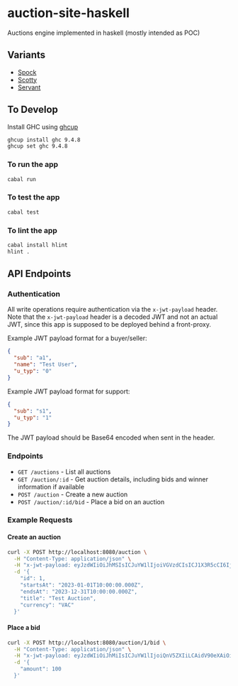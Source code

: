 # auction-site-haskell

Auctions engine implemented in haskell (mostly intended as POC)

## Variants

- [Spock](https://github.com/wallymathieu/auctions-api-haskell/tree/spock)
- [Scotty](https://github.com/wallymathieu/auctions-api-haskell/tree/scotty)
- [Servant](https://github.com/wallymathieu/auctions-api-haskell/tree/servant)

## To Develop

Install GHC using [ghcup](https://www.haskell.org/ghcup/)

```sh
ghcup install ghc 9.4.8
ghcup set ghc 9.4.8
```

### To run the app

```sh
cabal run
```

### To test the app

```sh
cabal test
```

### To lint the app

```sh
cabal install hlint
hlint .
```

## API Endpoints

### Authentication

All write operations require authentication via the `x-jwt-payload` header. Note that the `x-jwt-payload` header is a decoded JWT and not an actual JWT, since this app is supposed to be deployed behind a front-proxy.

Example JWT payload format for a buyer/seller:
```json
{
  "sub": "a1",
  "name": "Test User",
  "u_typ": "0"
}
```

Example JWT payload format for support:
```json
{
  "sub": "s1",
  "u_typ": "1"
}
```

The JWT payload should be Base64 encoded when sent in the header.

### Endpoints

- `GET /auctions` - List all auctions
- `GET /auction/:id` - Get auction details, including bids and winner information if available
- `POST /auction` - Create a new auction
- `POST /auction/:id/bid` - Place a bid on an auction

### Example Requests

#### Create an auction

```bash
curl -X POST http://localhost:8080/auction \
  -H "Content-Type: application/json" \
  -H "x-jwt-payload: eyJzdWIiOiJhMSIsICJuYW1lIjoiVGVzdCIsICJ1X3R5cCI6IjAifQo=" \
  -d '{
    "id": 1,
    "startsAt": "2023-01-01T10:00:00.000Z",
    "endsAt": "2023-12-31T10:00:00.000Z",
    "title": "Test Auction",
    "currency": "VAC"
  }'
```

#### Place a bid

```bash
curl -X POST http://localhost:8080/auction/1/bid \
  -H "Content-Type: application/json" \
  -H "x-jwt-payload: eyJzdWIiOiJhMiIsICJuYW1lIjoiQnV5ZXIiLCAidV90eXAiOiIwIn0K=" \
  -d '{
    "amount": 100
  }'
```

